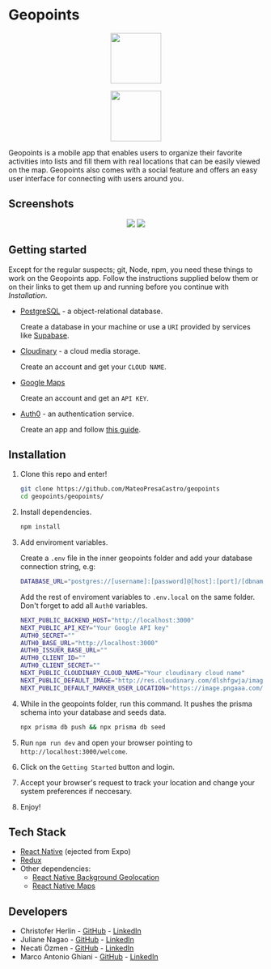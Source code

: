 
# Geopoints

<p align="center" width="48">
  <img src="http://res.cloudinary.com/dlshfgwja/image/upload/v1675782008/bp1ynczax2kz0seqo3in.png" style="width:100px;height:auto;"/>
<p align="center"> 
  <img src="http://res.cloudinary.com/dlshfgwja/image/upload/v1675782008/bp1ynczax2kz0seqo3in.png" style="width:100px;height:auto;"/>
</p>



Geopoints is a mobile app that enables users to organize their favorite activities into lists and fill them with real locations that can be easily viewed on the map. Geopoints also comes with a social feature and offers an easy user interface for connecting with users around you.

## Screenshots

<p align="center">
  <img src="images/screenshot-readme-1-a.png" />
  <img src="images/screenshot-readme-1-b.png" />
</p>


## Getting started

Except for the regular suspects; git, Node, npm, you need these things to work on the Geopoints app. Follow the instructions supplied below them or on their links to get them up and running before you continue with *Installation*.

* [PostgreSQL](https://www.postgresql.org/) - a object-relational database.

   Create a database in your machine or use a `URI` provided by services like [Supabase](https://supabase.com/).

* [Cloudinary](https://cloudinary.com/) - a cloud media storage.

   Create an account and get your `CLOUD NAME`.

* [Google Maps](https://console.cloud.google.com/getting-started)

   Create an account and get an `API KEY`.

* [Auth0](https://auth0.com/) - an authentication service.

    Create an app and follow [this guide](https://auth0.com/docs/quickstart/webapp/nextjs/01-login).

## Installation

1. Clone this repo and enter!

   ```bash
   git clone https://github.com/MateoPresaCastro/geopoints
   cd geopoints/geopoints/
   ```

2. Install dependencies.

   ```bash
   npm install
   ```

3. Add enviroment variables.

    Create a `.env` file in the inner geopoints folder and add your database connection string, e.g:

    ```bash
    DATABASE_URL="postgres://[username]:[password]@[host]:[port]/[dbname]"
    ```

    Add the rest of enviroment variables to `.env.local` on the same folder. Don't forget to add all `Auth0` variables.

    ```bash
    NEXT_PUBLIC_BACKEND_HOST="http://localhost:3000"
    NEXT_PUBLIC_API_KEY="Your Google API key"
    AUTH0_SECRET=""
    AUTH0_BASE_URL="http://localhost:3000"
    AUTH0_ISSUER_BASE_URL=""
    AUTH0_CLIENT_ID=""
    AUTH0_CLIENT_SECRET=""
    NEXT_PUBLIC_CLOUDINARY_CLOUD_NAME="Your cloudinary cloud name"
    NEXT_PUBLIC_DEFAULT_IMAGE="http://res.cloudinary.com/dlshfgwja/image/upload/v1675782008/bp1ynczax2kz0seqo3in.png"
    NEXT_PUBLIC_DEFAULT_MARKER_USER_LOCATION="https://image.pngaaa.com/328/1509328-middle.png"
    ```

4. While in the geopoints folder, run this command. It pushes the prisma schema into your database and seeds data.

    ```bash
    npx prisma db push && npx prisma db seed
    ```

5. Run `npm run dev` and open your browser pointing to `http://localhost:3000/welcome`.

6. Click on the `Getting Started` button and login.

7. Accept your browser's request to track your location and change your system preferences if neccesary.

8. Enjoy!

## Tech Stack

* [React Native](https://facebook.github.io/react-native/) (ejected from Expo)
* [Redux](https://redux.js.org/)
* Other dependencies:
  * [React Native Background Geolocation](https://github.com/transistorsoft/react-native-background-geolocation)
  * [React Native Maps](https://github.com/react-community/react-native-maps)

## Developers

* Christofer Herlin - [GitHub](https://github.com/cherlin) - [LinkedIn](https://www.linkedin.com/in/cherl/)
* Juliane Nagao - [GitHub](https://github.com/junagao) - [LinkedIn](https://www.linkedin.com/in/junagao/)
* Necati Özmen - [GitHub](https://github.com/necatiozmen) - [LinkedIn](https://www.linkedin.com/in/necatiozmen/)
* Marco Antonio Ghiani - [GitHub](https://github.com/marcoantonioghiani01) - [LinkedIn](https://www.linkedin.com/in/marcoantonioghiani/)

